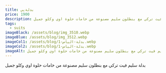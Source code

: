 ```yaml
---
title: بدلةيي
price: 1900
description: بدلة سليم فيت تركي مع بنطلون سليم مصنوعة من خامات حلوة اوي وكلو جميل
tags:
  - suits
imageBlack: /assets/blog/img_3510.webp
imageBlue: /assets/blog/img_3512.webp
imageCol1: /assets/blog/بدلة-الياس-1.webp
imageCol2: /assets/blog/بدلة-الياس-1.webp
imageAlt: بدلة سليم فيت تركي مع بنطلون سليم مصنوعة من خامات حلوة اوي وكلو جميل
---
```



بدلة سليم فيت تركي مع بنطلون سليم مصنوعة من خامات حلوة اوي وكلو جميل